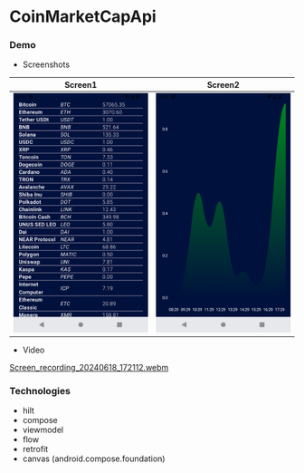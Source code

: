 # CoinMarketCapApi

### Demo
* Screenshots

|Screen1|Screen2|
|----   |----   |
|![screen1.png](screenshots%2Fscreen1.png)|![screen2.png](screenshots%2Fscreen2.png)| 


* Video

[Screen_recording_20240618_172112.webm](https://github.com/jess0507/CoinMarketCapApiApp/assets/5594453/55791626-85ef-4696-bbe5-d8167d301c11)

### Technologies
- hilt
- compose
- viewmodel
- flow
- retrofit
- canvas 
  (android.compose.foundation)
